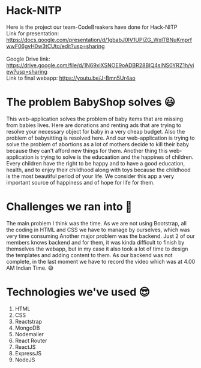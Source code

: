# Hack-NITP
Here is the project our team-CodeBreakers have done for Hack-NITP <br>
Link for presentation: https://docs.google.com/presentation/d/1gbabJ0IV1UPIZG_WxlTBNuKmprfwwF06gvH0w3tCUto/edit?usp=sharing <br>      
Google Drive link: https://drive.google.com/file/d/1N69xlXSNOE9oADBR28BIQ4sINS0YRZ1h/view?usp=sharing <br>
Link to final webapp: https://youtu.be/J-Bmn5Ur4ao

# The problem BabyShop solves :smiley:
This web-application solves the problem of baby items that are missing from babies lives. Here are donations and renting ads that are trying to resolve your necessary object for baby in a very cheap budget. Also the problem of babysitting is resolved here. And our web-application is trying to solve the problem of abortions as a lot of mothers decide to kill their baby because they can't afford new things for them. Another thing this web-application is trying to solve is the educaation and the happines of children. Every children have the right to be happy and to have a good education, health, and to enjoy their childhood along with toys because the childhood is the most beautiful period of your life. We consider this app a very important source of happiness and of hope for life for them.

# Challenges we ran into :slightly_smiling_face:
The main problem I think was the time. As we are not using Bootstrap, all the coding in HTML and CSS we have to manage by ourselves, which was very time consuming Another major problem was the backend. Just 2 of our members knows backend and for them, it was kinda difficult to finish by themselves the webapp, but in my case it also took a lot of time to design the templates and adding content to them. As our backend was not complete, in the last moment we have to record the video which was at 4.00 AM Indian Time. :sweat_smile:

# Technologies we've used :sunglasses:
1. HTML
2. CSS
3. Reactstrap
4. MongoDB
5. Nodemailer
6. React Router
7. ReactJS
8. ExpressJS
9. NodeJS

